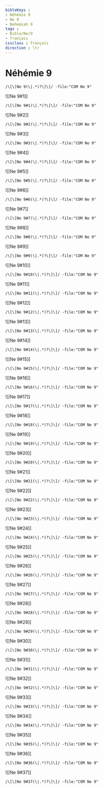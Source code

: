 ```yaml
---
bibleKeys : 
- Néhémie 9
- Ne 9
- Nehemiah 9
tags : 
- Bible/Ne/9
- français
cssclass : français
direction : ltr
---
```


# Néhémie 9

```query
/\[\[Ne 9(\|.*)?\]\]/ -file:"COM Ne 9"
```



![[Ne 9#1]]

```query
/\[\[Ne 9#1(\|.*)?\]\]/ -file:"COM Ne 9"
```

![[Ne 9#2]]

```query
/\[\[Ne 9#2(\|.*)?\]\]/ -file:"COM Ne 9"
```

![[Ne 9#3]]

```query
/\[\[Ne 9#3(\|.*)?\]\]/ -file:"COM Ne 9"
```

![[Ne 9#4]]

```query
/\[\[Ne 9#4(\|.*)?\]\]/ -file:"COM Ne 9"
```

![[Ne 9#5]]

```query
/\[\[Ne 9#5(\|.*)?\]\]/ -file:"COM Ne 9"
```

![[Ne 9#6]]

```query
/\[\[Ne 9#6(\|.*)?\]\]/ -file:"COM Ne 9"
```

![[Ne 9#7]]

```query
/\[\[Ne 9#7(\|.*)?\]\]/ -file:"COM Ne 9"
```

![[Ne 9#8]]

```query
/\[\[Ne 9#8(\|.*)?\]\]/ -file:"COM Ne 9"
```

![[Ne 9#9]]

```query
/\[\[Ne 9#9(\|.*)?\]\]/ -file:"COM Ne 9"
```

![[Ne 9#10]]

```query
/\[\[Ne 9#10(\|.*)?\]\]/ -file:"COM Ne 9"
```

![[Ne 9#11]]

```query
/\[\[Ne 9#11(\|.*)?\]\]/ -file:"COM Ne 9"
```

![[Ne 9#12]]

```query
/\[\[Ne 9#12(\|.*)?\]\]/ -file:"COM Ne 9"
```

![[Ne 9#13]]

```query
/\[\[Ne 9#13(\|.*)?\]\]/ -file:"COM Ne 9"
```

![[Ne 9#14]]

```query
/\[\[Ne 9#14(\|.*)?\]\]/ -file:"COM Ne 9"
```

![[Ne 9#15]]

```query
/\[\[Ne 9#15(\|.*)?\]\]/ -file:"COM Ne 9"
```

![[Ne 9#16]]

```query
/\[\[Ne 9#16(\|.*)?\]\]/ -file:"COM Ne 9"
```

![[Ne 9#17]]

```query
/\[\[Ne 9#17(\|.*)?\]\]/ -file:"COM Ne 9"
```

![[Ne 9#18]]

```query
/\[\[Ne 9#18(\|.*)?\]\]/ -file:"COM Ne 9"
```

![[Ne 9#19]]

```query
/\[\[Ne 9#19(\|.*)?\]\]/ -file:"COM Ne 9"
```

![[Ne 9#20]]

```query
/\[\[Ne 9#20(\|.*)?\]\]/ -file:"COM Ne 9"
```

![[Ne 9#21]]

```query
/\[\[Ne 9#21(\|.*)?\]\]/ -file:"COM Ne 9"
```

![[Ne 9#22]]

```query
/\[\[Ne 9#22(\|.*)?\]\]/ -file:"COM Ne 9"
```

![[Ne 9#23]]

```query
/\[\[Ne 9#23(\|.*)?\]\]/ -file:"COM Ne 9"
```

![[Ne 9#24]]

```query
/\[\[Ne 9#24(\|.*)?\]\]/ -file:"COM Ne 9"
```

![[Ne 9#25]]

```query
/\[\[Ne 9#25(\|.*)?\]\]/ -file:"COM Ne 9"
```

![[Ne 9#26]]

```query
/\[\[Ne 9#26(\|.*)?\]\]/ -file:"COM Ne 9"
```

![[Ne 9#27]]

```query
/\[\[Ne 9#27(\|.*)?\]\]/ -file:"COM Ne 9"
```

![[Ne 9#28]]

```query
/\[\[Ne 9#28(\|.*)?\]\]/ -file:"COM Ne 9"
```

![[Ne 9#29]]

```query
/\[\[Ne 9#29(\|.*)?\]\]/ -file:"COM Ne 9"
```

![[Ne 9#30]]

```query
/\[\[Ne 9#30(\|.*)?\]\]/ -file:"COM Ne 9"
```

![[Ne 9#31]]

```query
/\[\[Ne 9#31(\|.*)?\]\]/ -file:"COM Ne 9"
```

![[Ne 9#32]]

```query
/\[\[Ne 9#32(\|.*)?\]\]/ -file:"COM Ne 9"
```

![[Ne 9#33]]

```query
/\[\[Ne 9#33(\|.*)?\]\]/ -file:"COM Ne 9"
```

![[Ne 9#34]]

```query
/\[\[Ne 9#34(\|.*)?\]\]/ -file:"COM Ne 9"
```

![[Ne 9#35]]

```query
/\[\[Ne 9#35(\|.*)?\]\]/ -file:"COM Ne 9"
```

![[Ne 9#36]]

```query
/\[\[Ne 9#36(\|.*)?\]\]/ -file:"COM Ne 9"
```

![[Ne 9#37]]

```query
/\[\[Ne 9#37(\|.*)?\]\]/ -file:"COM Ne 9"
```

